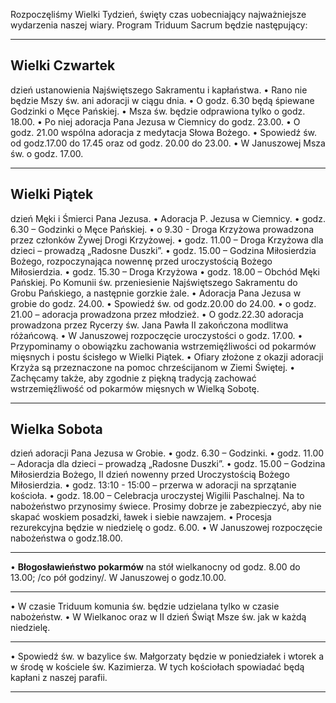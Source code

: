 Rozpoczęliśmy Wielki Tydzień, święty czas uobecniający najważniejsze wydarzenia naszej wiary. Program Triduum Sacrum będzie następujący:
____
## Wielki Czwartek
dzień ustanowienia Najświętszego Sakramentu  i kapłaństwa. 
• Rano nie będzie Mszy św. ani adoracji w ciągu dnia. 
• O godz. 6.30 będą śpiewane Godzinki o Męce Pańskiej. 
• Msza św. będzie odprawiona tylko o godz. 18.00. 
• Po niej adoracja Pana Jezusa w Ciemnicy do godz. 23.00. 
• O godz. 21.00 wspólna adoracja z medytacja Słowa Bożego. 
• Spowiedź św. od godz.17.00 do 17.45 oraz od godz. 20.00 do 23.00.
• W Januszowej  Msza św.  o godz. 17.00.
____
## Wielki Piątek
dzień Męki i Śmierci Pana Jezusa. 
• Adoracja P. Jezusa  w Ciemnicy.
• godz. 6.30 –  Godzinki o Męce Pańskiej.
• o 9.30 - Droga Krzyżowa prowadzona przez członków Żywej Drogi Krzyżowej.
• godz. 11.00 – Droga Krzyżowa dla dzieci – prowadzą „Radosne Duszki”.
• godz. 15.00 – Godzina Miłosierdzia Bożego, rozpoczynająca nowennę przed uroczystością Bożego Miłosierdzia.
• godz. 15.30 – Droga Krzyżowa
• godz. 18.00 – Obchód Męki Pańskiej. Po Komunii św. przeniesienie Najświętszego Sakramentu do Grobu Pańskiego, a następnie gorzkie żale. 
• Adoracja Pana Jezusa w grobie do godz. 24.00. 
• Spowiedź św. od godz.20.00 do 24.00.
 • o godz. 21.00 – adoracja prowadzona przez młodzież. 
• O godz.22.30 adoracja prowadzona przez Rycerzy św. Jana Pawła II zakończona modlitwa różańcową.
• W Januszowej rozpoczęcie uroczystości o godz. 17.00.
• Przypominamy o obowiązku zachowania wstrzemięźliwości od pokarmów mięsnych i postu ścisłego w Wielki Piątek.
• Ofiary złożone z okazji adoracji Krzyża są przeznaczone na pomoc chrześcijanom w Ziemi Świętej. 
• Zachęcamy także, aby zgodnie z piękną tradycją zachować wstrzemięźliwość od pokarmów mięsnych w Wielką Sobotę.
____
## Wielka Sobota
dzień adoracji Pana Jezusa w Grobie.
• godz. 6.30 –  Godzinki.
• godz. 11.00 – Adoracja dla dzieci – prowadzą „Radosne Duszki”.
• godz. 15.00 – Godzina Miłosierdzia Bożego, II dzień nowenny przed Uroczystością Bożego Miłosierdzia.
• godz. 13:10 - 15:00 – przerwa w adoracji na sprzątanie kościoła.
• godz. 18.00 – Celebracja uroczystej Wigilii Paschalnej. Na to nabożeństwo przynosimy świece. Prosimy dobrze je zabezpieczyć, aby nie skapać woskiem posadzki, ławek i siebie nawzajem. 
• Procesja rezurekcyjna będzie w niedzielę o godz. 6.00.
• W Januszowej rozpoczęcie nabożeństwa o godz.18.00.
____
• **Błogosławieństwo pokarmów** na stół wielkanocny  od godz. 8.00 do 13.00; /co pół godziny/. W Januszowej o godz.10.00.
____
• W czasie Triduum komunia św. będzie udzielana tylko w czasie nabożeństw. 
• W Wielkanoc oraz w II dzień Świąt Msze św. jak w każdą niedzielę.
____
• Spowiedź św. w bazylice św. Małgorzaty będzie w poniedziałek i wtorek a w środę w kościele św. Kazimierza. W tych kościołach spowiadać będą kapłani z naszej parafii.
____
